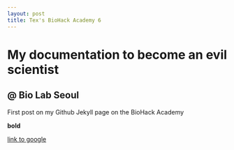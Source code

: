 ```yaml
---
layout: post
title: Tex's BioHack Academy 6
---
```


# My documentation to become an evil scientist

## @ Bio Lab Seoul

First post on my Github Jekyll page on the BioHack Academy

**bold**

[link to google](www.google.com)
